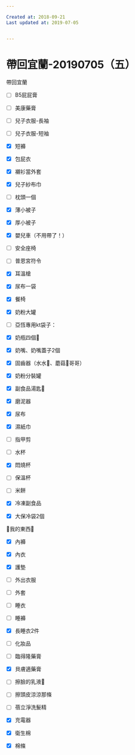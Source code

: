 ```yaml
---

Created at: 2018-09-21
Last updated at: 2019-07-05


---
```


# 帶回宜蘭-20190705（五）


帶回宜蘭

- [ ] B5屁屁膏
- [ ] 美康藥膏
- [ ] 兒子衣服-長袖
- [ ] 兒子衣服-短袖
- [x] 短褲
- [x] 包屁衣
- [x] 襯衫當外套
- [x] 兒子紗布巾
- [ ] 枕頭一個
- [x] 薄小被子
- [x] 厚小被子
- [x] 嬰兒車（不用帶了！）
- [ ] 安全座椅
- [ ] 普恩宮符令
- [x] 耳溫槍
- [x] 尿布一袋
- [x] 餐椅
- [x] 奶粉大罐

- [ ] 亞恆專用kt袋子：
- [x] 奶瓶四個🍼
- [x] 奶嘴、奶嘴蓋子2個
- [x] 固齒器（水水🐒、蘑菇🍄哥哥）
- [x] 奶粉分裝罐
- [x] 副食品湯匙🥄
- [x] 磨泥器
- [x] 尿布
- [x] 濕紙巾
- [ ] 指甲剪
- [ ] 水杯
- [x] 悶燒杯
- [ ] 保溫杯
- [ ] 米餅

- [x] 冷凍副食品
- [x] 大保冷袋2個

🥨我的東西🥨
- [x] 內褲
- [x] 內衣
- [x] 護墊
- [ ] 外出衣服
- [ ] 外套
- [ ] 睡衣
- [ ] 睡褲
- [x] 長睡衣2件
- [ ] 化妝品
- [ ] 臨得隆藥膏
- [x] 貝膚適藥膏
- [ ] 擦臉的乳液🧴
- [ ] 擦頭皮涼涼那條
- [ ] 蓓立淨洗髮精
- [x] 充電器
- [x] 衛生棉
- [x] 棉條

